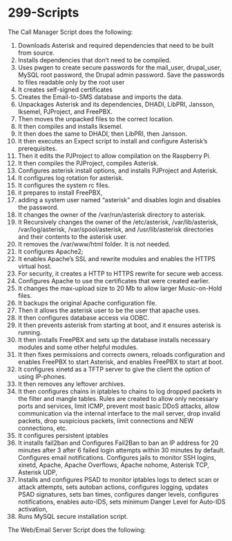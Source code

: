 # 299-Scripts

The Call Manager Script does the following:

1.	Downloads Asterisk and required dependencies that need to be built from source.
2.	Installs dependencies that don’t need to be compiled.
3.	Uses pwgen to create secure passwords for the mail_user, drupal_user, MySQL root password, the Drupal admin password. Save the passwords to files readable only by the root user
4.	It creates self-signed certificates
5.	Creates the Email-to-SMS database and imports the data.
6.	Unpackages Asterisk and its dependencies, DHADI, LibPRI, Jansson, Iksemel, PJProject, and FreePBX.
7.	Then moves the unpacked files to the correct location.
8.	It then compiles and installs Iksemel. 
9.	It then does the same to DHADI, then LibPRI, then Jansson.
10.	It then executes an Expect script to install and configure Asterisk’s prerequisites.
11.	Then it edits the PJProject to allow compilation on the Raspberry Pi.
12.	It then compiles the PJProject, compiles Asterisk.
13.	Configures asterisk install options, and installs PJProject and Asterisk.
14.	It configures log rotation for asterisk.
15.	It configures the system rc files.
16.	it prepares to install FreePBX,
17.	adding a system user named “asterisk” and disables login and disables the password.
18.	It changes the owner of the /var/run/asterisk directory to asterisk.
19.	It Recursively changes the owner of the /etc/asterisk, /var/lib/asterisk, /var/log/asterisk, /var/spool/asterisk, and /usr/lib/asterisk directories and their contents to the asterisk user.
20.	It removes the /var/www/html folder. It is not needed.
21.	It configures Apache2;
22.	It enables Apache’s SSL and rewrite modules and enables the HTTPS virtual host.
23.	For security, it creates a HTTP to HTTPS rewrite for secure web access.
24.	Configures Apache to use the certificates that were created earlier.
25.	It changes the max-upload size to 20 Mb to allow larger Music-on-Hold files.
26.	It backups the original Apache configuration file. 
27.	Then it allows the asterisk user to be the user that apache uses.
28.	It then configures database access via ODBC.
29.	It then prevents asterisk from starting at boot, and it ensures asterisk is running.
30.	It then installs FreePBX and sets up the database installs necessary modules and some other helpful modules.
31.	It then fixes permissions and corrects owners, reloads configuration and enables FreePBX to start Asterisk, and enables FreePBX to start at boot.
32.	It configures xinetd as a TFTP server to give the client the option of using IP-phones. 
33.	It then removes any leftover archives.
34.	It then configures chains in iptables to chains to log dropped packets in the filter and mangle tables. Rules are created to allow only necessary ports and services, limit ICMP, prevent most basic DDoS attacks, allow communication via the internal interface to the mail server, drop invalid packets, drop suspicious packets, limit connections and NEW connections, etc.
35.	It configures persistent iptables
36.	It installs fail2ban and Configures Fail2Ban to ban an IP address for 20 minutes after 3 after 6 failed login attempts within 30 minutes by default. Configures email notifications. Configures jails to monitor SSH logins, xinetd, Apache, Apache Overflows, Apache nohome, Asterisk TCP, Asterisk UDP,
37.	Installs and configures PSAD to monitor iptables logs to detect scan or attack attempts, sets autoban actions, configures logging, updates PSAD signatures, sets ban times, configures danger levels, configures notifications, enables auto-IDS, sets minimum Danger Level for Auto-IDS activation,
38.	Runs MySQL secure installation script.

The Web/Email Server Script does the following: